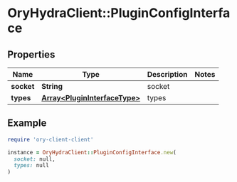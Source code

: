 # OryHydraClient::PluginConfigInterface

## Properties

| Name | Type | Description | Notes |
| ---- | ---- | ----------- | ----- |
| **socket** | **String** | socket |  |
| **types** | [**Array&lt;PluginInterfaceType&gt;**](PluginInterfaceType.md) | types |  |

## Example

```ruby
require 'ory-client-client'

instance = OryHydraClient::PluginConfigInterface.new(
  socket: null,
  types: null
)
```


